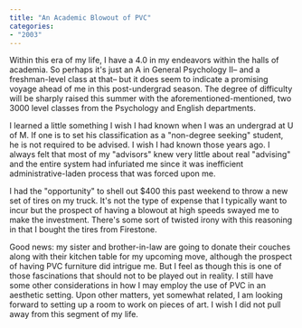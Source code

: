 ```yaml
---
title: "An Academic Blowout of PVC"
categories:
- "2003"
---
```


Within this era of my life, I have a 4.0 in my endeavors within the halls of academia. So perhaps it's just an A in General Psychology II– and a freshman-level class at that– but it does seem to indicate a promising voyage ahead of me in this post-undergrad season. The degree of difficulty will be sharply raised this summer with the aforementioned-mentioned, two 3000 level classes from the Psychology and English departments.

I learned a little something I wish I had known when I was an undergrad at U of M. If one is to set his classification as a "non-degree seeking" student, he is not required to be advised. I wish I had known those years ago. I always felt that most of my "advisors" knew very little about real "advising" and the entire system had infuriated me since it was inefficient administrative-laden process that was forced upon me.

I had the "opportunity" to shell out $400 this past weekend to throw a new set of tires on my truck. It's not the type of expense that I typically want to incur but the prospect of having a blowout at high speeds swayed me to make the investment. There's some sort of twisted irony with this reasoning in that I bought the tires from Firestone.

Good news: my sister and brother-in-law are going to donate their couches along with their kitchen table for my upcoming move, although the prospect of having PVC furniture did intrigue me. But I feel as though this is one of those fascinations that should not to be played out in reality. I still have some other considerations in how I may employ the use of PVC in an aesthetic setting. Upon other matters, yet somewhat related, I am looking forward to setting up a room to work on pieces of art. I wish I did not pull away from this segment of my life.